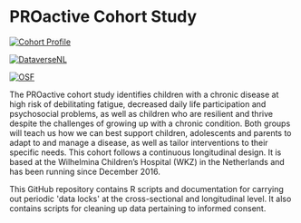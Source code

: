 # PROactive Cohort Study

[![Cohort Profile](https://img.shields.io/badge/Cohort%20Design%20Publication-https%3A%2F%2Fdoi.org%2F10.1007%2Fs10654--022--00889--y-yellow)](https://doi.org/10.1007/s10654-022-00889-y)

[![DataverseNL](https://img.shields.io/badge/DataverseNL-https%3A%2F%2Fdoi.org%2F10.34894%2FFXUGHW-blue)](https://doi.org/10.34894/FXUGHW)

[![OSF](https://img.shields.io/badge/OSF-https%3A%2F%2Fdoi.org%2F10.17605%2FOSF.IO%2F3U4QZ-green)](https://doi.org/10.34894/FXUGHW)

The PROactive cohort study identifies children with a chronic disease at high risk of debilitating fatigue, decreased daily life participation and psychosocial problems, as well as children who are resilient and thrive despite the challenges of growing up with a chronic condition. Both groups will teach us how we can best support children, adolescents and parents to adapt to and manage a disease, as well as tailor interventions to their specific needs. 
This cohort follows a continuous longitudinal design. It is based at the Wilhelmina Children’s Hospital (WKZ) in the Netherlands and has been running since December 2016.

This GitHub repository contains R scripts and documentation for carrying out periodic 'data locks' at the cross-sectional and longitudinal level. It also contains scripts for cleaning up data pertaining to informed consent.
